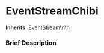 #  EventStreamChibi  
**Inherits:** [EventStream](class_eventstream)\\n\\n
###  Brief Description  

